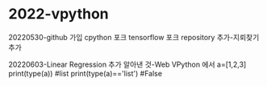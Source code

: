 # 2022-vpython

20220530-github 가입
cpython 포크
tensorflow 포크
repository 추가-지뢰찾기 추가

20220603-Linear Regression 추가
알아낸 것-Web VPython 에서 
a=[1,2,3]
print(type(a)) #list
print(type(a)=='list') #False
